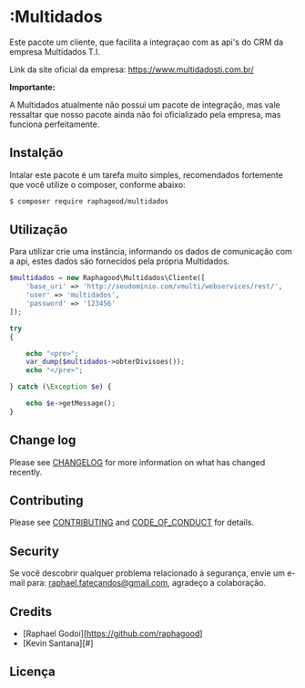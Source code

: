 # :Multidados

Este pacote um cliente, que facilita a integraçao com as api's do CRM da empresa Multidados T.I.

Link da site oficial da empresa: https://www.multidadosti.com.br/

**Importante:**

A Multidados atualmente não possui um pacote de integração, mas vale ressaltar que nosso pacote ainda não foi oficializado pela empresa, mas funciona perfeitamente.

## Instalção

Intalar este pacote é um tarefa muito simples, recomendados fortemente que você utilize o composer, conforme abaixo: 

``` bash
$ composer require raphagood/multidados
```

## Utilização

Para utilizar crie uma instância, informando os dados de comunicação com a api, estes dados são fornecidos pela própria Multidados.

``` php
$multidados = new Raphagood\Multidados\Cliente([
    'base_uri' => 'http://seudominio.com/vmulti/webservices/rest/',
    'user' => 'multidados',
    'password' => '123456'
]);

try
{

    echo "<pre>";
    var_dump($multidados->obterDivisoes());
    echo "</pre>";

} catch (\Exception $e) {

    echo $e->getMessage();
}
```

## Change log

Please see [CHANGELOG](CHANGELOG.md) for more information on what has changed recently.

## Contributing

Please see [CONTRIBUTING](CONTRIBUTING.md) and [CODE_OF_CONDUCT](CODE_OF_CONDUCT.md) for details.

## Security

Se você descobrir qualquer problema relacionado à segurança, envie um e-mail para: raphael.fatecandos@gmail.com, agradeço a colaboração.

## Credits

- [Raphael Godoi][https://github.com/raphagood]
- [Kevin Santana][#]

## Licença

[ico-version]: https://img.shields.io/packagist/v/raphagood/multidados.svg?style=flat-square
[ico-license]: https://img.shields.io/badge/license-MIT-brightgreen.svg?style=flat-square
[link-packagist]: https://packagist.org/packages/raphagood/multidados
[link-downloads]: https://packagist.org/packages/raphagood/multidados
[link-author]: https://github.com/raphagood
